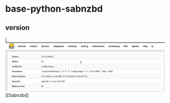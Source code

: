 # base-python-sabnzbd

## version
[![Sabnzbd](https://github.com/thies88/docker-container-images/blob/master/Sabnzbd/2020-08-17%2001_56_31-SABnzbd%20Config.png)][Sabnzbd]
